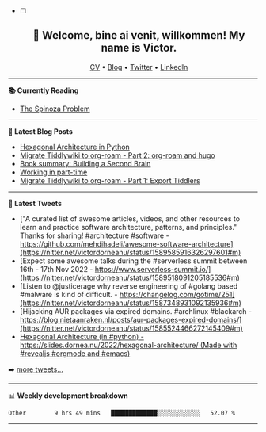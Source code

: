   - [ ] <h2 align="center">👋 Welcome, bine ai venit, willkommen! My name is Victor. </h2>
                            <p align="center">
                            <a href="https://dornea.nu/cv">CV</a> •
                            <a href="https://blog.dornea.nu">Blog</a> •
                            <a href="https://twitter.com/victordorneanu">Twitter</a> •
                            <a href="https://www.linkedin.com/in/victor-dorneanu/">LinkedIn</a> 
                            </p>

  <!--
  **dorneanu/dorneanu** is a ✨ _special_ ✨ repository because its `README.md` (this file) appears on your GitHub profile.

  Here are some ideas to get you started:

  - 🔭 I’m currently working on ...
  - 🌱 I’m currently learning ...
  - 👯 I’m looking to collaborate on ...
  - 🤔 I’m looking for help with ...
  - 💬 Ask me about ...
  - 📫 How to reach me: ...
  - 😄 Pronouns: ...
  - ⚡ Fun fact: ...
  -->

  ---

  **📚 Currently Reading**

  - [The Spinoza Problem](https://www.goodreads.com/book/show/12715691-the-spinoza-problem)

  ---

  **📝 Latest Blog Posts**

  <!-- BLOG-POST-LIST:START -->
- [Hexagonal Architecture in Python](https://blog.dornea.nu/2022/10/24/hexagonal-architecture-in-python/)
- [Migrate Tiddlywiki to org-roam - Part 2: org-roam and hugo](https://blog.dornea.nu/2022/10/04/migrate-tiddlywiki-to-org-roam-part-2-org-roam-and-hugo/)
- [Book summary: Building a Second Brain](https://blog.dornea.nu/2022/09/27/book-summary-building-a-second-brain/)
- [Working in part-time](https://blog.dornea.nu/2022/09/16/working-in-part-time/)
- [Migrate Tiddlywiki to org-roam - Part 1: Export Tiddlers](https://blog.dornea.nu/2022/09/03/migrate-tiddlywiki-to-org-roam-part-1-export-tiddlers/)
<!-- BLOG-POST-LIST:END -->

  ---

  **📱 Latest Tweets**

  <!-- TWITTER:START -->
- [&quot;A curated list of awesome articles, videos, and other resources to learn and practice software architecture, patterns, and principles.&quot; Thanks for sharing! #architecture #software - https://github.com/mehdihadeli/awesome-software-architecture](https://nitter.net/victordorneanu/status/1589585916326297601#m)
- [Expect some awesome talks during the #serverless summit between 16th - 17th Nov 2022 - https://www.serverless-summit.io/](https://nitter.net/victordorneanu/status/1589518091205185536#m)
- [Listen to @justicerage why reverse engineering of #golang based #malware is kind of difficult.  - https://changelog.com/gotime/251](https://nitter.net/victordorneanu/status/1587348931092135936#m)
- [Hijacking AUR packages via expired domains. #archlinux #blackarch - https://blog.nietaanraken.nl/posts/aur-packages-expired-domains/](https://nitter.net/victordorneanu/status/1585524466272145409#m)
- [Hexagonal Architecture &lpar;in #python&rpar; - https://slides.dornea.nu/2022/hexagonal-architecture/ &lpar;Made with #revealjs #orgmode and #emacs&rpar;](https://nitter.net/victordorneanu/status/1584604022148841473#m)
<!-- TWITTER:END -->

  ➡️ [more tweets...](https://twitter.com/victordorneanu)

  ---

  📊 **Weekly development breakdown**

  <!--START_SECTION:waka-->

```text
Other        9 hrs 49 mins   █████████████░░░░░░░░░░░░   52.07 %
```

<!--END_SECTION:waka-->

  ---
